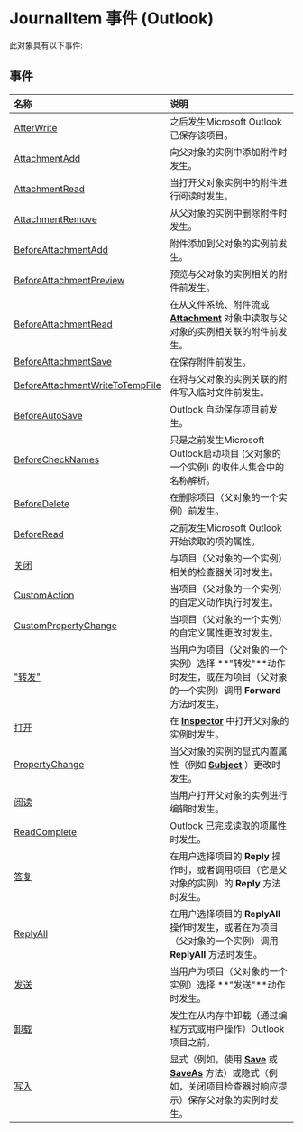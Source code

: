 
# JournalItem 事件 (Outlook)
此对象具有以下事件:

## 事件



|**名称**|**说明**|
|:-----|:-----|
|[AfterWrite](ba3bbc09-8f12-3f20-88ea-c9ed601e3ce0.md)|之后发生Microsoft Outlook已保存该项目。|
|[AttachmentAdd](82ae6132-57c3-6cb3-ac50-4f76f55769c0.md)|向父对象的实例中添加附件时发生。|
|[AttachmentRead](ef248972-baef-67d3-f281-9b5e4ab5899f.md)|当打开父对象实例中的附件进行阅读时发生。|
|[AttachmentRemove](6cf2673d-a328-7649-e5f3-e171ff8354e1.md)|从父对象的实例中删除附件时发生。|
|[BeforeAttachmentAdd](c4572e04-22b2-d4b2-0255-1f8ff946e69b.md)|附件添加到父对象的实例前发生。|
|[BeforeAttachmentPreview](e9554590-a748-e2c9-b879-a3fb67dc016c.md)|预览与父对象的实例相关的附件前发生。|
|[BeforeAttachmentRead](a6200602-7939-9abb-d4f8-c7b1513325c8.md)|在从文件系统、附件流或  **[Attachment](3e11582b-ac90-0948-bc37-506570bb287b.md)** 对象中读取与父对象的实例相关联的附件前发生。|
|[BeforeAttachmentSave](cfb390f5-b3b3-aef5-d814-97534928bfda.md)|在保存附件前发生。|
|[BeforeAttachmentWriteToTempFile](0564d2b2-a20a-9fd3-d942-59a97dc19992.md)|在将与父对象的实例关联的附件写入临时文件前发生。|
|[BeforeAutoSave](b4924fd8-52cd-fa8d-11d8-2683ea2f5b52.md)|Outlook 自动保存项目前发生。|
|[BeforeCheckNames](b26250e1-5edc-b79e-5e80-eff3d0ca8d57.md)|只是之前发生Microsoft Outlook启动项目 (父对象的一个实例) 的收件人集合中的名称解析。|
|[BeforeDelete](3165f5e6-f055-86b9-1396-2b89dd8c19a3.md)|在删除项目（父对象的一个实例）前发生。|
|[BeforeRead](698f28ba-04f4-e26e-e281-869b96563f56.md)|之前发生Microsoft Outlook开始读取的项的属性。|
|[关闭](799ff435-3fca-85a5-bc39-99ffaf237505.md)|与项目（父对象的一个实例）相关的检查器关闭时发生。|
|[CustomAction](45fcaa76-8139-8731-62b4-efd4a4e0014a.md)|当项目（父对象的一个实例）的自定义动作执行时发生。|
|[CustomPropertyChange](bdaad359-bc21-c8a9-c934-7acf92d836ae.md)|当项目（父对象的一个实例）的自定义属性更改时发生。|
|["转发"](0e52ded6-1963-8259-862d-cac610102b10.md)|当用户为项目（父对象的一个实例）选择 **"转发"**动作时发生，或在为项目（父对象的一个实例）调用  **Forward** 方法时发生。|
|[打开](d564c47d-00d8-29cf-244c-4a2ef1568e26.md)|在  **[Inspector](d7384756-669c-0549-1032-c3b864187994.md)** 中打开父对象的实例时发生。|
|[PropertyChange](a04a13ea-85ce-f93e-37af-fa7b77757204.md)|当父对象的实例的显式内置属性（例如  **[Subject](57f0f242-6d04-175f-4ea2-25145787f5bd.md)** ）更改时发生。|
|[阅读](35111126-291b-73b2-2d89-64d950f1c598.md)|当用户打开父对象的实例进行编辑时发生。|
|[ReadComplete](63f74eb2-99bc-2ce7-c412-c28eba80e75c.md)|Outlook 已完成读取的项属性时发生。|
|[答复](168dd186-a2e0-b267-6b81-4f1f5714b554.md)|在用户选择项目的  **Reply** 操作时，或者调用项目（它是父对象的实例）的 **Reply** 方法时发生。|
|[ReplyAll](86ab09f8-92f5-320e-9ec0-3be1f63c4583.md)|在用户选择项目的  **ReplyAll** 操作时发生，或者在为项目（父对象的一个实例）调用 **ReplyAll** 方法时发生。|
|[发送](0de70191-07cf-fac9-fa0c-49e409e964ac.md)|当用户为项目（父对象的一个实例）选择 **"发送"**动作时发生。|
|[卸载](4d82f733-6a5f-65db-054d-40aabc6d580f.md)|发生在从内存中卸载（通过编程方式或用户操作）Outlook 项目之前。|
|[写入](634419af-303f-df4f-cc60-3446db611330.md)|显式（例如，使用  **[Save](27e0e034-8f59-8c6c-f3af-4624e78f1e74.md)** 或 **[SaveAs](f23ffcb6-8c08-1dc0-d491-6389303934ec.md)** 方法）或隐式（例如，关闭项目检查器时响应提示）保存父对象的实例时发生。|
